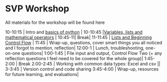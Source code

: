 SVP Workshop
============

All materials for the workshop will be found here


10-10:15  | Intro and [basics of python](https://github.com/wrightaprilm/SVP_Workshop/blob/master/python_1.md) |
10-10:45  |[Variables, lists and mathematical operators](https://github.com/wrightaprilm/SVP_Workshop/blob/master/python2.md) |
10:45-11| Break|
11-11:45  | [Lists and Beginning Control Flow](https://github.com/wrightaprilm/SVP_Workshop/blob/master/Python3.md) |
11:45     | Wrap-up, questions, cover smart things you all noticed and I forgot to mention, reflection|
12:00-1   | Lunch, troubleshooting, one-on-one questions|
1:00-1:45 | File input and output, Control Flow Two (+ any reflection questions I feel need to be covered for the whole group)|
1:45-2:00 | Break
2:00-2:45 | Working with common data types: Excel and csv ||
3-3:45    | Version control and code sharing
3:45-4:00 | Wrap-up, resources for future learning, and evaluations|

